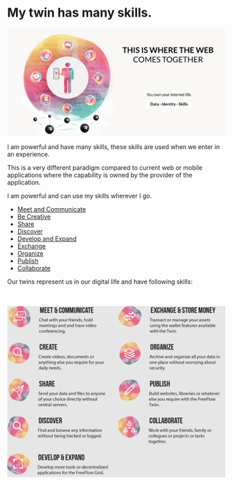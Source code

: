 # My twin has many skills.

![](img/iamtheweb.png)  


I am powerful and have many skills, these skills are used when we enter in an experience.

This is a very different paradigm compared to current web or mobile applications where the capability is owned by the provider of the application.

I am powerful and can use my skills wherever I go.

- [Meet and Communicate](skills/communicate.md)
- [Be Creative](skills/creative.md)
- [Share](skills/share.md)
- [Discover](skills/discover.md)
- [Develop and Expand](skills/develop.md)
- [Exchange](skills/exchange.md)
- [Organize](skills/organize.md)
- [Publish](skills/publish.md)
- [Collaborate](skills/collaborate.md)

Our twins represent us in our digital life and have following skills:

<br>
<br>

<img src="img/skills2.png" alt="skills" width="600" style="float: left"/>

<br>
<br>
<br>
<br>
<br>
<br>
<br>
<br>
<br>
<br>
<br>
<br>
<br>
<br>
<br>
<br>
<br>
<br>
<br>
<br>
<br>
<br>
